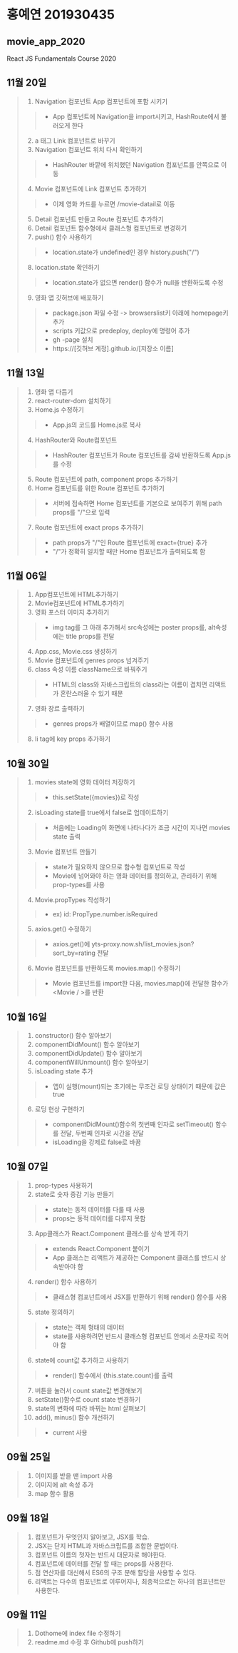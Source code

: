 # 홍예연 201930435

## movie_app_2020
React JS Fundamentals Course 2020

## 11월 20일
>1. Navigation 컴포넌트 App 컴포넌트에 포함 시키기
>>* App 컴포넌트에 Navigation을 import시키고, HashRoute에서 불러오게 한다
>2. a 태그 Link 컴포넌트로 바꾸기
>3. Navigation 컴포넌트 위치 다시 확인하기
>>* HashRouter 바깥에 위치했던 Navigation 컴포넌트를 안쪽으로 이동
>4. Movie 컴포넌트에 Link 컴포넌트 추가하기 
>>* 이제 영화 카드를 누르면 /movie-datail로 이동
>5. Detail 컴포넌트 만들고 Route 컴포넌트 추가하기
>6. Detail 컴포넌트 함수형에서 클래스형 컴포넌트로 변경하기
>7. push() 함수 사용하기
>>* location.state가 undefined인 경우 history.push("/")
>8. location.state 확인하기
>>* location.state가 없으면 render() 함수가 null을 반환하도록 수정
>9. 영화 앱 깃허브에 배포하기
>>* package.json 파일 수정 -> browserslist키 아래에 homepage키 추가
>>* scripts 키값으로 predeploy, deploy에 명령어 추가
>>* gh -page 설치
>>* https://[깃허브 계정].github.io/[저장소 이름]



## 11월 13일
>1. 영화 앱 다듬기
>2. react-router-dom 설치하기
>3. Home.js 수정하기
>>* App.js의 코드를 Home.js로 복사
>4. HashRouter와 Route컴포넌트
>>* HashRouter 컴포넌트가 Route 컴포넌트를 감싸 반환하도록 App.js를 수정
>5. Route 컴포넌트에 path, component props 추가하기
>6. Home 컴포넌트를 위한 Route 컴포넌트 추가하기
>>* 서버에 접속하면 Home 컴포넌트를 기본으로 보여주기 위해 path props를 "/"으로 입력
>7. Route 컴포넌트에 exact props 추가하기
>>* path props가 "/"인 Route 컴포넌트에 exact={true} 추가
>>* "/"가 정확히 일치할 때만 Home 컴포넌트가 출력되도록 함

## 11월 06일
>1. App컴포넌트에 HTML추가하기
>2. Movie컴포넌트에 HTML추가하기
>3. 영화 포스터 이미지 추가하기
>>* img tag를 그 아래 추가해서 src속성에는 poster props를, alt속성에는 title props를 전달
>4. App.css, Movie.css 생성하기
>5. Movie 컴포넌트에 genres props 넘겨주기
>6. class 속성 이름 className으로 바꿔주기
>>* HTML의 class와 자바스크립트의 class라는 이름이 겹치면 리액트가 혼란스러울 수 있기 때문
>7. 영화 장르 출력하기
>>* genres props가 배열이므로 map() 함수 사용
>8. li tag에 key props 추가하기

## 10월 30일
>1. movies state에 영화 데이터 저장하기
>>* this.setState({movies})로 작성
>2. isLoading state를 true에서 false로 업데이트하기
>>* 처음에는 Loading이 화면에 나타나다가 조금 시간이 지나면 movies state 출력
>3. Movie 컴포넌트 만들기
>>* state가 필요하지 않으므로 함수형 컴포넌트로 작성
>>* Movie에 넘어와야 하는 영화 데이터를 정의하고, 관리하기 위해 prop-types를 사용
>4. Movie.propTypes 작성하기
>>* ex) id: PropType.number.isRequired
>5. axios.get() 수정하기
>>* axios.get()에 yts-proxy.now.sh/list_movies.json?sort_by=rating 전달
>6. Movie 컴포넌트를 반환하도록 movies.map() 수정하기
>>* Movie 컴포넌트를 import한 다음, movies.map()에 전달한 함수가 <Movie / >를 반환


## 10월 16일
>1. constructor() 함수 알아보기
>2. componentDidMount() 함수 알아보기
>3. componentDidUpdate() 함수 알아보기
>4. componentWillUnmount() 함수 알아보기
>5. isLoading state 추가
>>* 앱이 실행(mount)되는 초기에는 무조건 로딩 상태이기 때문에 값은 true
>6. 로딩 현상 구현하기
>>* componentDidMount()함수의 첫번째 인자로 setTimeout() 함수를 전달, 두번째 인자로 시간을 전달
>>* isLoading을 강제로 false로 바꿈

## 10월 07일
>1. prop-types 사용하기
>2. state로 숫자 증감 기능 만들기 
>>* state는 동적 데이터를 다룰 때 사용 <br>
>>* props는 동적 데이터를 다루지 못함
>3. App클래스가 React.Component 클래스를 상속 받게 하기
>>* extends React.Component 붙이기 <br>
>>* App 클래스는 리액트가 제공하는 Component 클래스를 반드시 상속받아야 함
>4. render() 함수 사용하기
>>* 클래스형 컴포넌트에서 JSX를 반환하기 위해 render() 함수를 사용
>5. state 정의하기
>>* state는 객체 형태의 데이터 <br>
>>* state를 사용하려면 반드시 클래스형 컴포넌트 안에서 소문자로 적어야 함
>6. state에 count값 추가하고 사용하기
>>* render() 함수에서 {this.state.count}를 출력
>7. 버튼을 눌러서 count state값 변경해보기
>8. setState()함수로 count state 변경하기
>9. state의 변화에 따라 바뀌는 html 살펴보기
>10. add(), minus() 함수 개선하기
>>* current 사용

## 09월 25일
>1. 이미지를 받을 땐 import 사용
>2. 이미지에 alt 속성 추가
>3. map 함수 활용

## 09월 18일
>1. 컴포넌트가 무엇인지 알아보고, JSX를 학습.
>2. JSX는 단지 HTML과 자바스크립트를 조합한 문법이다.
>3. 컴포넌트 이름의 첫자는 반드시 대문자로 해야한다.
>4. 컴포넌트에 데이터를 전달 할 때는 props를 사용한다.
>5. 점 연산자를 대신해서 ES6의 구조 분해 할당을 사용할 수 있다.
>6. 리액트는 다수의 컴포넌트로 이루어지나, 최종적으로는 하나의 컴포넌트만 사용한다.

## 09월 11일
>1. Dothome에 index file 수정하기
>2. readme.md 수정 후 Github에 push하기